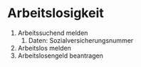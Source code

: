 # Arbeitslosigkeit

1. Arbeitssuchend melden
   1. Daten: Sozialversicherungsnummer
2. Arbeitslos melden
3. Arbeitslosengeld beantragen
